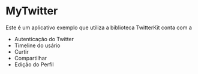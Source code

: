 # MyTwitter


Este é um aplicativo exemplo que utiliza a biblioteca TwitterKit conta com a

* Autenticação do Twitter
* Timeline do usário
* Curtir
* Compartilhar
* Edição do Perfil
